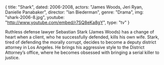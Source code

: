 {
  title: "Shark",
  dated:  2006-2008,
  actors: "James Woods, Jeri Ryan, Danielle Panabaker",
  director: "Ian Biederman",
  genre: "Drama",
  img: "shark-2006-8.jpg",
  youtube: "http://www.youtube.com/embed/r7SQ8eKa8gY",
  type: "tv"
}

Ruthless defense lawyer Sebastian Stark (James Woods) has a change of heart when a client, who he successfully defended, kills his own wife. Stark, tired of defending the morally corrupt, decides to become a deputy district attorney in Los Angeles. He brings his aggressive style to the District Attorney’s office, where he becomes obsessed with bringing a serial killer to justice.